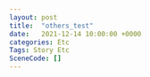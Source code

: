 ```yaml
---
layout: post
title:  "others_test"
date:   2021-12-14 10:00:00 +0000
categories: Etc
Tags: Story Etc
SceneCode: []
---
```

